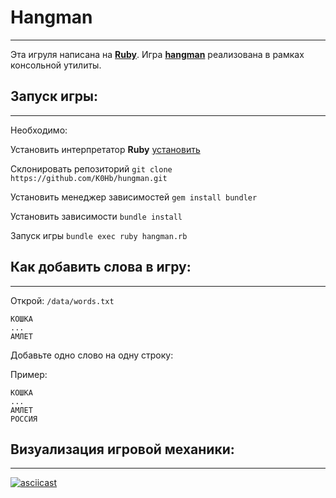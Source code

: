 # Hangman
----
Эта игруля написана на  [**Ruby**](https://www.ruby-lang.org/en/). Игра [**hangman**](https://en.wikipedia.org/wiki/Hangman_(game)) реализована в рамках консольной утилиты.
## Запуск игры:
----
Необходимо:

Установить интерпретатор **Ruby** [установить](https://www.ruby-lang.org/ru/documentation/installation/)

Склонировать репозиторий `git clone https://github.com/K0Hb/hungman.git`

Установить менеджер зависимостей `gem install bundler`

Установить зависимости `bundle install`

Запуск игры `bundle exec ruby hangman.rb`

## Как добавить слова в игру:
----
Открой: ```/data/words.txt```
```
КОШКА
...
АМЛЕТ
```
Добавьте одно слово на одну строку:

Пример:
```
КОШКА
...
АМЛЕТ
РОССИЯ
```
## Визуализация игровой механики:
----
[![asciicast](https://asciinema.org/a/4kIxNBfPC9j4NqA1qmgiBNOYL.svg)](https://asciinema.org/a/4kIxNBfPC9j4NqA1qmgiBNOYL)
